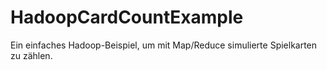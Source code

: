 # HadoopCardCountExample
Ein einfaches Hadoop-Beispiel, um mit Map/Reduce simulierte Spielkarten zu zählen.
